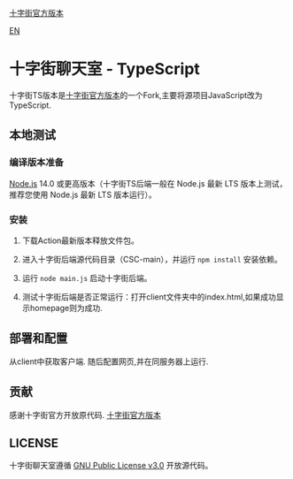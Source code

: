 [十字街官方版本](https://github.com/CrosSt-Chat/CSC-main/)

[EN](./README_EN.md)

# 十字街聊天室 - TypeScript

十字街TS版本是[十字街官方版本](https://github.com/CrosSt-Chat/CSC-main/)的一个Fork,主要将源项目JavaScript改为TypeScript.

## 本地测试

### 编译版本准备

[Node.js](https://nodejs.org/) 14.0 或更高版本（十字街TS后端一般在 Node.js 最新 LTS 版本上测试，推荐您使用 Node.js 最新 LTS 版本运行）。

### 安装

1. 下载Action最新版本释放文件包。

2. 进入十字街后端源代码目录（CSC-main），并运行 `npm install` 安装依赖。

3. 运行 `node main.js` 启动十字街后端。

4. 测试十字街后端是否正常运行：打开client文件夹中的index.html,如果成功显示homepage则为成功.

## 部署和配置

从client中获取客户端.
随后配置网页,并在同服务器上运行.

## 贡献

感谢十字街官方开放原代码.
[十字街官方版本](https://github.com/CrosSt-Chat/CSC-main/)

## LICENSE

十字街聊天室遵循 [GNU Public License v3.0](./LICENSE) 开放源代码。
